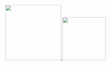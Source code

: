 <div align="center">
  <a href="https://github.com/AiltonJunior1014">
  <img height="180em" src="https://github-readme-stats.vercel.app/api?username=AiltonJunior1014&show_icons=true&theme=midnight-purple&include_all_commits=true&count_private=true"/>
  <img height="140em" src="https://github-readme-stats.vercel.app/api/top-langs/?username=AiltonJunior1014&layout=compact&langs_count=7&theme=midnight-purple"/>
</div>

</div>
